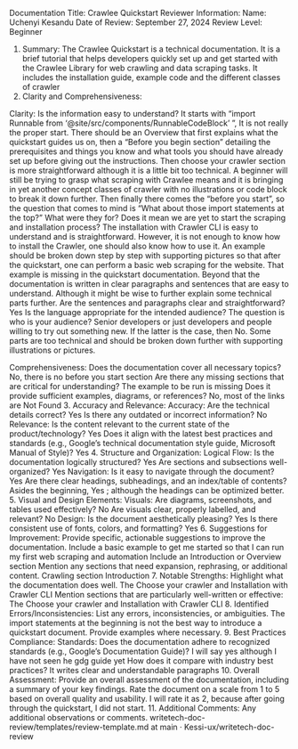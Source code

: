 Documentation Title: Crawlee Quickstart
Reviewer Information:
Name: Uchenyi Kesandu
Date of Review: September 27, 2024
Review Level: Beginner
1. Summary:
The Crawlee Quickstart is a technical documentation. It is a brief tutorial that helps developers quickly set up and get started with the Crawlee Library for web crawling and data scraping tasks. It includes the installation guide, example code and the different classes of crawler 
2. Clarity and Comprehensiveness:

Clarity:
Is the information easy to understand?
It starts with “import Runnable from ‘@site/src/components/RunnableCodeBlock’ ”, It is not really the proper start. There should be an Overview that first explains what the quickstart guides us on, then a “Before you begin section” detailing the prerequisites and things you know and what tools you should have already set up before giving out the instructions. 
Then choose your crawler section is more straightforward although it is a little bit too technical. A beginner will still be trying to grasp what scraping with Crawlee means and it is bringing in yet another concept classes of crawler with no illustrations or code block to break it down further.
Then finally there comes the “before you start”, so the question that comes to mind is “What about those import statements at the top?” What were they for? Does it mean we are yet to start the scraping and installation process?
The installation with Crawler CLI is easy to understand and is straightforward. However, it is not enough to know how to install the Crawler, one should also know how to use it. An example should be broken down step by step with supporting pictures so that after the quickstart, one can perform a basic web scraping for the website. That example is missing in the quickstart documentation. Beyond that the documentation is written in clear paragraphs and sentences that are easy to understand. Although it might be wise to further explain some technical parts further.
Are the sentences and paragraphs clear and straightforward? Yes
Is the language appropriate for the intended audience? The question is who is your audience? Senior developers or just developers and people willing to try out something new. If the latter is the case, then No. Some parts are too technical and should be broken down further with supporting illustrations or pictures.


Comprehensiveness:
Does the documentation cover all necessary topics? No, there is no before you start section
Are there any missing sections that are critical for understanding? The example to be run is missing
Does it provide sufficient examples, diagrams, or references? No, most of the links are Not Found
3. Accuracy and Relevance:
Accuracy:
Are the technical details correct? Yes
Is there any outdated or incorrect information? No
Relevance:
Is the content relevant to the current state of the product/technology? Yes
Does it align with the latest best practices and standards (e.g., Google’s technical documentation style guide, Microsoft Manual of Style)? Yes
4. Structure and Organization:
Logical Flow:
Is the documentation logically structured? Yes
Are sections and subsections well-organized? Yes
Navigation:
Is it easy to navigate through the document? Yes
Are there clear headings, subheadings, and an index/table of contents? Asides the beginning, Yes ; although the headings can be optimized better. 
5. Visual and Design Elements:
Visuals:
Are diagrams, screenshots, and tables used effectively? No
Are visuals clear, properly labelled, and relevant? No
Design:
Is the document aesthetically pleasing? Yes
Is there consistent use of fonts, colors, and formatting? Yes
6. Suggestions for Improvement:
Provide specific, actionable suggestions to improve the documentation.
Include a basic example to get me started so that I can run my first web scraping and automation
Include an Introduction or Overview section
Mention any sections that need expansion, rephrasing, or additional content.
Crawling section
Introduction
7. Notable Strengths:
Highlight what the documentation does well. The Choose your crawler and Installation with Crawler CLI
Mention sections that are particularly well-written or effective: The Choose your crawler and Installation with Crawler CLI
8. Identified Errors/Inconsistencies:
List any errors, inconsistencies, or ambiguities. 
The import statements at the beginning is not the best way to introduce a quickstart document.
Provide examples where necessary.
9. Best Practices Compliance:
Standards:
Does the documentation adhere to recognized standards (e.g., Google’s Documentation Guide)? I will say yes although I have not seen he gdg guide yet
How does it compare with industry best practices? It writes clear and understandable paragraphs
10. Overall Assessment:
Provide an overall assessment of the documentation, including a summary of your key findings.
Rate the document on a scale from 1 to 5 based on overall quality and usability.
I will rate it as 2, because after going through the quickstart, I did not start.
11. Additional Comments:
Any additional observations or comments.
writetech-doc-review/templates/review-template.md at main · Kessi-ux/writetech-doc-review
 

